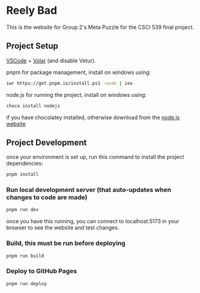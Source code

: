 # Reely Bad

This is the website for Group 2's Meta Puzzle for the CSCI 539 final project. 

## Project Setup

[VSCode](https://code.visualstudio.com/) + [Volar](https://marketplace.visualstudio.com/items?itemName=Vue.volar) (and disable Vetur).

pnpm for package management, install on windows using:

```sh
iwr https://get.pnpm.io/install.ps1 -useb | iex
```

node.js for running the project, install on windows using:

```sh
choco install nodejs
```

if you have chocolatey installed, otherwise download from the [node.js website](https://nodejs.org/en/download)

## Project Development

once your environment is set up, run this command to install the project dependencies:

```sh
pnpm install
```

### Run local development server (that auto-updates when changes to code are made)

```sh
pnpm run dev
```

once you have this running, you can connect to localhost:5173 in your browser to see the website and test changes.

### Build, this must be run before deploying

```sh
pnpm run build
```

### Deploy to GitHub Pages

```sh
pnpm run deploy
```